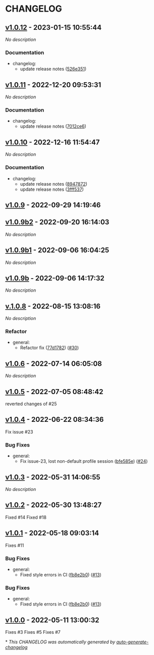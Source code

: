 # CHANGELOG

## [v1.0.12](https://github.com/BstLabs/py-vm-instance-aws/releases/tag/v1.0.12) - 2023-01-15 10:55:44

*No description*

### Documentation

- changelog:
  - update release notes ([526e351](https://github.com/BstLabs/py-vm-instance-aws/commit/526e3510767d6a0af93637859bf0f4fe1d7915f9))

## [v1.0.11](https://github.com/BstLabs/py-vm-instance-aws/releases/tag/v1.0.11) - 2022-12-20 09:53:31

*No description*

### Documentation

- changelog:
  - update release notes ([7012ce6](https://github.com/BstLabs/py-vm-instance-aws/commit/7012ce6a7e6ece171a32097021c2bffbf047200d))

## [v1.0.10](https://github.com/BstLabs/py-vm-instance-aws/releases/tag/v1.0.10) - 2022-12-16 11:54:47

*No description*

### Documentation

- changelog:
  - update release notes ([8947872](https://github.com/BstLabs/py-vm-instance-aws/commit/8947872bad89608bf403c7ffa7d3d3a89595191b))
  - update release notes ([3fff537](https://github.com/BstLabs/py-vm-instance-aws/commit/3fff5374c96bb38b35ac13bc0bdf7da3c7b94ddd))

## [v1.0.9](https://github.com/BstLabs/py-vm-instance-aws/releases/tag/v1.0.9) - 2022-09-29 14:19:46

## [v1.0.9b2](https://github.com/BstLabs/py-vm-instance-aws/releases/tag/v1.0.9b2) - 2022-09-20 16:14:03

*No description*

## [v1.0.9b1](https://github.com/BstLabs/py-vm-instance-aws/releases/tag/v1.0.9b1) - 2022-09-06 16:04:25

*No description*

## [v1.0.9b](https://github.com/BstLabs/py-vm-instance-aws/releases/tag/v1.0.9b) - 2022-09-06 14:17:32

*No description*

## [v.1.0.8](https://github.com/BstLabs/py-vm-instance-aws/releases/tag/v.1.0.8) - 2022-08-15 13:08:16

*No description*

### Refactor

- general:
  - Refactor fix ([77d1782](https://github.com/BstLabs/py-vm-instance-aws/commit/77d178214ba179ab085d7f7e22bd9b2eaf8b3a4f)) ([#30](https://github.com/BstLabs/py-vm-instance-aws/pull/30))

## [v1.0.6](https://github.com/BstLabs/py-vm-instance-aws/releases/tag/v1.0.6) - 2022-07-14 06:05:08

*No description*

## [v1.0.5](https://github.com/BstLabs/py-vm-instance-aws/releases/tag/v1.0.5) - 2022-07-05 08:48:42

reverted changes of #25 

## [v1.0.4](https://github.com/BstLabs/py-vm-instance-aws/releases/tag/v1.0.4) - 2022-06-22 08:34:36

Fix issue #23 

### Bug Fixes

- general:
  - Fix issue-23, lost non-default profile session ([bfe585e](https://github.com/BstLabs/py-vm-instance-aws/commit/bfe585ed4a9a7e847713f4fac09dc5596bd52f30)) ([#24](https://github.com/BstLabs/py-vm-instance-aws/pull/24))

## [v1.0.3](https://github.com/BstLabs/py-vm-instance-aws/releases/tag/v1.0.3) - 2022-05-31 14:06:55

*No description*

## [v1.0.2](https://github.com/BstLabs/py-vm-instance-aws/releases/tag/v1.0.2) - 2022-05-30 13:48:27

Fixed #14 
Fixed #18 

## [v1.0.1](https://github.com/BstLabs/py-vm-instance-aws/releases/tag/v1.0.1) - 2022-05-18 09:03:14

Fixes #11 

### Bug Fixes

- general:
  - Fixed style errors in CI ([fb8e2b0](https://github.com/BstLabs/py-vm-instance-aws/commit/fb8e2b01f60aab7aa571655118aa40c60c8efe79)) ([#13](https://github.com/BstLabs/py-vm-instance-aws/pull/13))

### Bug Fixes

- general:
  - Fixed style errors in CI ([fb8e2b0](https://github.com/BstLabs/py-vm-instance-aws/commit/fb8e2b01f60aab7aa571655118aa40c60c8efe79)) ([#13](https://github.com/BstLabs/py-vm-instance-aws/pull/13))

## [v1.0.0](https://github.com/BstLabs/py-vm-instance-aws/releases/tag/v1.0.0) - 2022-05-11 13:00:32

Fixes #3 
Fixes #5 
Fixes #7 

\* *This CHANGELOG was automatically generated by [auto-generate-changelog](https://github.com/BobAnkh/auto-generate-changelog)*
